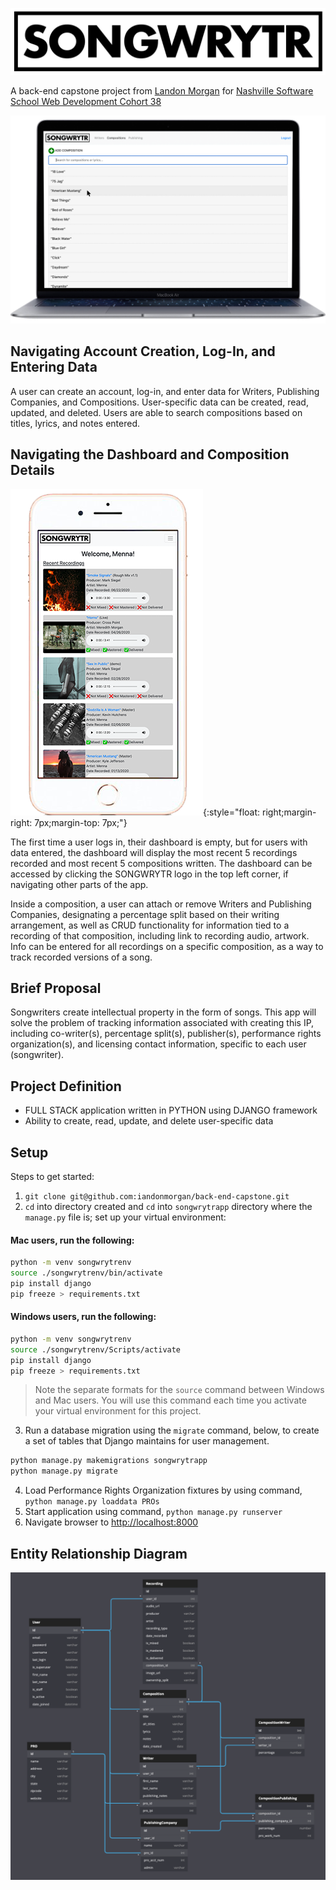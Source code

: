![SONGWRYTR](./songwrytr_logo.png)

A back-end capstone project from [Landon Morgan](https://github.com/iandonmorgan) for [Nashville Software School Web Development Cohort 38](https://github.com/nss-day-cohort-38)

![SONGWRYTR Compositions Macbook Air](./macbook_SONGWRYTR.png)

## Navigating Account Creation, Log-In, and Entering Data

A user can create an account, log-in, and enter data for Writers, Publishing Companies, and Compositions. User-specific data can be created, read, updated, and deleted. Users are able to search compositions based on titles, lyrics, and notes entered.

## Navigating the Dashboard and Composition Details

![SONGWRYTR Dashboard iPhone](./iPhone_SONGWRYTR.png){:style="float: right;margin-right: 7px;margin-top: 7px;"}

The first time a user logs in, their dashboard is empty, but for users with data entered, the dashboard will display the most recent 5 recordings recorded and most recent 5 compositions written. The dashboard can be accessed by clicking the SONGWRYTR logo in the top left corner, if navigating other parts of the app.

Inside a composition, a user can attach or remove Writers and Publishing Companies, designating a percentage split based on their writing arrangement, as well as CRUD functionality for information tied to a recording of that composition, including link to recording audio, artwork. Info can be entered for all recordings on a specific composition, as a way to track recorded versions of a song.

## Brief Proposal

Songwriters create intellectual property in the form of songs. This app will solve the problem of tracking information associated with creating this IP, including co-writer(s), percentage split(s), publisher(s), performance rights organization(s), and licensing contact information, specific to each user (songwriter).

## Project Definition

* FULL STACK application written in PYTHON using DJANGO framework
* Ability to create, read, update, and delete user-specific data

## Setup

Steps to get started:
1. `git clone git@github.com:iandonmorgan/back-end-capstone.git`
1. `cd` into directory created and `cd` into `songwrytrapp` directory where the `manage.py` file is; set up your virtual environment:

#### Mac users, run the following:
```sh
python -m venv songwrytrenv
source ./songwrytrenv/bin/activate
pip install django
pip freeze > requirements.txt
```
#### Windows users, run the following:
```sh
python -m venv songwrytrenv
source ./songwrytrenv/Scripts/activate
pip install django
pip freeze > requirements.txt
```
> Note the separate formats for the `source` command between Windows and Mac users. You will use this command each time you activate your virtual environment for this project.

3. Run a database migration using the `migrate` command, below, to create a set of tables that Django maintains for user management.

```sh
python manage.py makemigrations songwrytrapp
python manage.py migrate
```

4. Load Performance Rights Organization fixtures by using command, `python manage.py loaddata PROs`
4. Start application using command, `python manage.py runserver`
4. Navigate browser to [http://localhost:8000](http://localhost:8000)

## Entity Relationship Diagram

![SONGWRYTR ERD](./SONGWRYTR_ERD.png)
